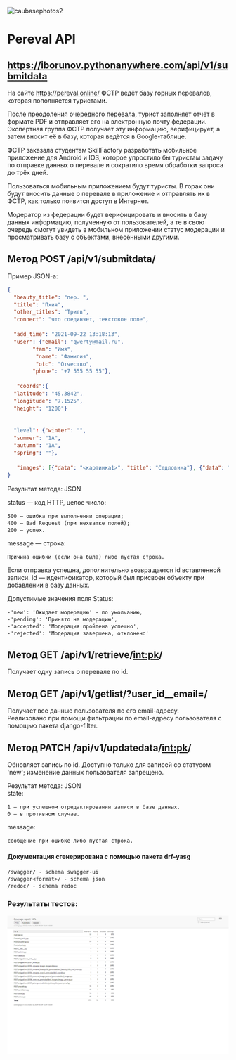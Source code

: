 ![caubasephotos2](https://upload.wikimedia.org/wikipedia/commons/thumb/4/44/Hostra_Hora.JPG/1200px-Hostra_Hora.JPG)

# Pereval API
  
## https://iborunov.pythonanywhere.com/api/v1/submitdata

На сайте https://pereval.online/ ФСТР ведёт базу горных перевалов, которая пополняется туристами.

После преодоления очередного перевала, турист заполняет отчёт в формате PDF и отправляет его на электронную почту федерации. Экспертная группа ФСТР получает эту информацию, верифицирует, а затем вносит её в базу, которая ведётся в Google-таблице.

ФСТР заказала студентам SkillFactory разработать мобильное приложение для Android и IOS, которое упростило бы туристам задачу по отправке данных о перевале и сократило время обработки запроса до трёх дней.

Пользоваться мобильным приложением будут туристы. В горах они будут вносить данные о перевале в приложение и отправлять их в ФСТР, как только появится доступ в Интернет.

Модератор из федерации будет верифицировать и вносить в базу данных информацию, полученную от пользователей, а те в свою очередь смогут увидеть в мобильном приложении статус модерации и просматривать базу с объектами, внесёнными другими.


## Метод POST /api/v1/submitdata/
Пример JSON-а:
```JSON
{
  "beauty_title": "пер. ",
  "title": "Пхия",
  "other_titles": "Триев",
  "connect": "что соединяет, текстовое поле",
 
  "add_time": "2021-09-22 13:18:13",
  "user": {"email": "qwerty@mail.ru", 		
        "fam": "Имя",
		 "name": "Фамилия",
		 "otc": "Отчество",
        "phone": "+7 555 55 55"}, 
 
   "coords":{
  "latitude": "45.3842",
  "longitude": "7.1525",
  "height": "1200"}
 
 
  "level": {"winter": "",
  "summer": "1А",
  "autumn": "1А",
  "spring": ""},
 
   "images": [{"data": "<картинка1>", "title": "Седловина"}, {"data": "<картинка>", "title": "Подъём"}]
}
```
Результат метода: JSON

status — код HTTP, целое число:

	500 — ошибка при выполнении операции;
	400 — Bad Request (при нехватке полей);
	200 — успех.

message — строка:

	Причина ошибки (если она была) либо пустая строка.

Если отправка успешна, дополнительно возвращается id вставленной записи.
id — идентификатор, который был присвоен объекту при добавлении в базу данных.

Допустимые значения поля Status:

	-'new': 'Ожидает модерацию' - по умолчанию,
	-'pending': 'Принято на модерацию',
	-'accepted': 'Модерация пройдена успешно',
	-'rejected': 'Модерация завершена, отклонено'  

 
## Метод GET /api/v1/retrieve/<int:pk>/
Получает одну запись о перевале по id.  


## Метод GET /api/v1/getlist/?user_id__email=<email>/
Получает все данные пользователя по его email-адресу.  
Реализовано при помощи фильтрации по email-адресу пользователя с помощью пакета django-filter.  


## Метод PATCH /api/v1/updatedata/<int:pk>/
Обновляет запись по id. Доступно только для записей со статусом 'new'; изменение данных пользователя запрещено.

Результат метода: JSON  
state:

	1 — при успешном отредактировании записи в базе данных.
	0 — в противном случае.
message:

	сообщение при ошибке либо пустая строка.

 #### Документация сгенерирована с помощью пакета drf-yasg
 	/swagger/ - schema swagger-ui
  	/swagger<format>/ - schema json
   	/redoc/ - schema redoc  

  ### Результаты тестов:    
![screenshot2](https://github.com/IBorunov/Pereval/blob/main/tests.png)


